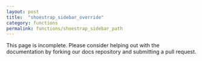 ```yaml
---
layout: post
title:  "shoestrap_sidebar_override"
category: functions
permalink: functions/shoestrap_sidebar_path
---
```


This page is incomplete. Please consider helping out with the documentation by forking our docs repository and submitting a pull request.